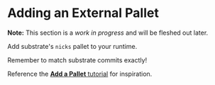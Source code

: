 # Adding an External Pallet

**Note:** This section is a _work in progress_ and will be fleshed out later.

Add substrate's `nicks` pallet to your runtime.

Remember to match substrate commits exactly!

Reference the [**Add a Pallet** tutorial](https://substrate.dev/docs/en/tutorials/add-a-pallet/) for
inspiration.
